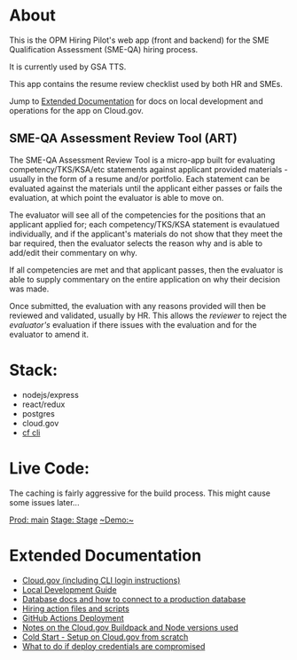 # About

This is the OPM Hiring Pilot's web app (front and backend) for the SME Qualification Assessment (SME-QA) hiring process.

It is currently used by GSA TTS.

This app contains the resume review checklist used by both HR and SMEs.

Jump to [Extended Documentation](#extended-documentation) for docs on local development and operations for the app on Cloud.gov.

## SME-QA Assessment Review Tool (ART)

The SME-QA Assessment Review Tool is a micro-app built for evaluating competency/TKS/KSA/etc statements against applicant provided materials - usually in the form of a resume and/or portfolio. Each statement can be evaluated against the materials until the applicant either passes or fails the evaluation, at which point the evaluator is able to move on.

The evaluator will see all of the competencies for the positions that an applicant applied for; each competency/TKS/KSA statement is evaulatued individually, and if the applicant's materials do not show that they meet the bar required, then the evaluator selects the reason why and is able to add/edit their commentary on why.

If all competencies are met and that applicant passes, then the evaluator is able to supply commentary on the entire application on why their decision was made.

Once submitted, the evaluation with any reasons provided will then be reviewed and validated, usually by HR. This allows the _reviewer_ to reject the _evaluator's_ evaluation if there issues with the evaluation and for the evaluator to amend it.

# Stack:

- nodejs/express
- react/redux
- postgres
- cloud.gov
- [cf cli](https://github.com/cloudfoundry/cli)

# Live Code:

The caching is fairly aggressive for the build process. This might cause some issues later...

[Prod: main](https://smeqa-rr-tool.app.cloud.gov)
[Stage: Stage](https://smeqa-staging.app.cloud.gov)
[~Demo:~](https://smeqa-demo.app.cloud.gov)

# Extended Documentation

- [Cloud.gov (including CLI login instructions)](/docs/cloudDotGov.md)
- [Local Development Guide](/docs/localDevelopment.md)
- [Database docs and how to connect to a production database](/db/README.md)
- [Hiring action files and scripts](/assessmentHurdleExamples/README.md)
- [GitHub Actions Deployment](/docs/githubActionsDeployment.md)
- [Notes on the Cloud.gov Buildpack and Node versions used](/docs/buildpackNodeNotes.md)
- [Cold Start - Setup on Cloud.gov from scratch](/docs/Cold%20Start.md)
- [What to do if deploy credentials are compromised](/docs/cloudFoundryCompromised.md)
